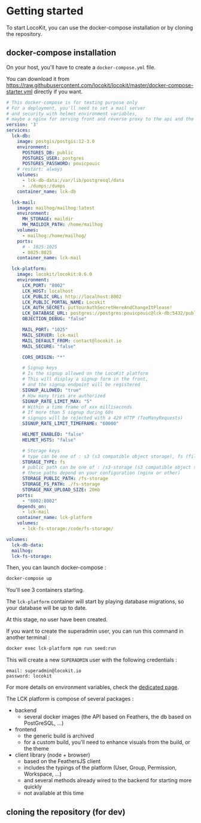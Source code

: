 # Getting started

To start LocoKit, you can use the docker-compose installation
or by cloning the repository.

## docker-compose installation

On your host, you'll have to create a `docker-compose.yml` file.

You can download it from 
https://raw.githubusercontent.com/locokit/locokit/master/docker-compose-starter.yml
directly if you want.

```yaml
# This docker-compose is for testing purpose only
# For a deployment, you'll need to set a mail server
# and security with helmet environment variables,
# maybe a nginx for serving front and reverse proxy to the api and the file storage.
version: '3'
services:
  lck-db:
    image: postgis/postgis:12-3.0
    environment:
      POSTGRES_DB: public
      POSTGRES_USER: postgres
      POSTGRES_PASSWORD: pouicpouic
    # restart: always
    volumes:
      - lck-db-data:/var/lib/postgresql/data
      - ./dumps:/dumps
    container_name: lck-db

  lck-mail:
    image: mailhog/mailhog:latest
    environment:
      MH_STORAGE: maildir
      MH_MAILDIR_PATH: /home/mailhog
    volumes:
      - mailhog:/home/mailhog/
    ports:
      # - 1025:1025
      - 8025:8025
    container_name: lck-mail

  lck-platform:
    image: locokit/locokit:0.6.0
    environment:
      LCK_PORT: "8002"
      LCK_HOST: localhost
      LCK_PUBLIC_URL: http://localhost:8002
      LCK_PUBLIC_PORTAL_NAME: Locokit
      LCK_AUTH_SECRET: putYourAuthSecretHereAndChangeItPlease!
      LCK_DATABASE_URL: postgres://postgres:pouicpouic@lck-db:5432/public
      OBJECTION_DEBUG: "false"

      MAIL_PORT: "1025"
      MAIL_SERVER: lck-mail
      MAIL_DEFAULT_FROM: contact@locokit.io
      MAIL_SECURE: "false"

      CORS_ORIGIN: "*"

      # Signup keys
      # Is the signup allowed on the LocoKit platform
      # This will display a signup form in the front,
      # and the signup endpoint will be registered
      SIGNUP_ALLOWED: "true"
      # How many tries are authorized
      SIGNUP_RATE_LIMIT_MAX: "5"
      # Within a time frame of xxx milliseconds
      # If more than 5 signup during 60s
      # signups will be rejected with a 429 HTTP (TooManyRequests)
      SIGNUP_RATE_LIMIT_TIMEFRAME: "60000"

      HELMET_ENABLED: "false"
      HELMET_HSTS: "false"

      # Storage keys
      # type can be one of : s3 (s3 compatible object storage), fs (file system)
      STORAGE_TYPE: fs
      # public path can be one of : /s3-storage (s3 compatible object storage), /fs-storage (file system)
      # these paths depend on your configuration (nginx or other)
      STORAGE_PUBLIC_PATH: /fs-storage
      STORAGE_FS_PATH: ./fs-storage
      STORAGE_MAX_UPLOAD_SIZE: 20mb
    ports:
      - "8002:8002"
    depends_on:
      - lck-mail
    container_name: lck-platform
    volumes:
      - lck-fs-storage:/code/fs-storage/

volumes:
  lck-db-data:
  mailhog:
  lck-fs-storage:
```

Then, you can launch docker-compose :

```sh
docker-compose up
```

You'll see 3 containers starting.

The `lck-platform` container will start by playing database migrations,
so your database will be up to date.

At this stage, no user have been created.

If you want to create the superadmin user,
you can run this command in another terminal :

```sh
docker exec lck-platform npm run seed:run
```

This will create a new `SUPERADMIN` user with the following credentials :

```
email: superadmin@locokit.io
password: locokit
```

For more details on environment variables,
check the [dedicated page](advanced/env-vars.html).

The LCK platform is compose of several packages :

* backend
  * several docker images (the API based on Feathers, the db based on PostGreSQL, ...)
* frontend
  * the generic build is archived
  * for a custom build, you'll need to enhance visuals from the build, or the theme
* client library (node + browser)
  * based on the FeathersJS client
  * includes the typings of the platform (User, Group, Permission, Workspace, ...)
  * and several methods already wired to the backend for starting more quickly
  * not available at this time

## cloning the repository (for dev)
